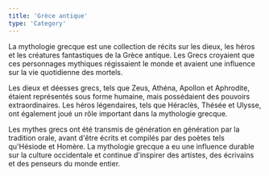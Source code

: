 ```yaml
---
title: 'Grèce antique'
type: 'Category'
---
```

La mythologie grecque est une collection de récits sur les dieux, les héros et les créatures fantastiques de la Grèce antique. Les Grecs croyaient que ces personnages mythiques régissaient le monde et avaient une influence sur la vie quotidienne des mortels. 

Les dieux et déesses grecs, tels que Zeus, Athéna, Apollon et Aphrodite, étaient représentés sous forme humaine, mais possédaient des pouvoirs extraordinaires. Les héros légendaires, tels que Héraclès, Thésée et Ulysse, ont également joué un rôle important dans la mythologie grecque. 

Les mythes grecs ont été transmis de génération en génération par la tradition orale, avant d'être écrits et compilés par des poètes tels qu'Hésiode et Homère. La mythologie grecque a eu une influence durable sur la culture occidentale et continue d'inspirer des artistes, des écrivains et des penseurs du monde entier.